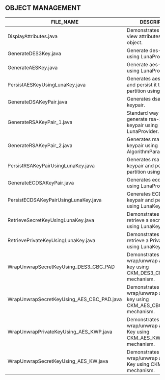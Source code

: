 
## OBJECT MANAGEMENT

| **FILE_NAME** | **DESCRIPTION** |
| --- | --- |
| DisplayAttributes.java | Demonstrates how to view attributes of an object. |
| GenerateDES3Key.java | Generate des-3 key using LunaProvider. |
| GenerateAESKey.java | Generate aes-256 key using LunaProvider. |
| PersistAESKeyUsingLunaKey.java | Generates aes-256 key and persist it to a partition using LunaKey. |
| GenerateDSAKeyPair.java | Generates dsa-2048 keypair. |
| GenerateRSAKeyPair_1.java | Standard way to generate rsa-2048 keypair using LunaProvider. |
| GenerateRSAKeyPair_2.java | Generates rsa-2048 keypair using AlgorithmParameterSpec. |
| PersistRSAKeyPairUsingLunaKey.java | Generates rsa-2048 keypair and persist it to a partition using LunaKey. |
| GenerateECDSAKeyPair.java | Generates ecdsa keypair using LunaProvider.|
| PersistECDSAKeyPairUsingLunaKey.java | Generates ECDSA keypair and persist it using LunaKey. |
| RetrieveSecretKeyUsingLunaKey.java | Demonstrates how to retrieve a secret key using LunaKey class. |
| RetrievePrivateKeyUsingLunaKey.java | Demonstrates how to retrieve a Private key using LunaKey class. |
| WrapUnwrapSecretKeyUsing_DES3_CBC_PAD | Demonstrates how to wrap/unwrap a secret key using CKM_DES3_CBC_PAD mechanism. |
| WrapUnwrapSecretKeyUsing_AES_CBC_PAD.java | Demonstrates how to wrap/unwrap a secret key using CKM_AES_CBC_PAD mechanism. |
| WrapUnwrapPrivateKeyUsing_AES_KWP.java | Demonstrates how to wrap/unwrap a Private Key using CKM_AES_KWP mechanism. |
| WrapUnwrapSecretKeyUsing_AES_KW.java | Demonstrates how to wrap/unwrap a Secret Key using CKM_AES_KW mechanism. |

